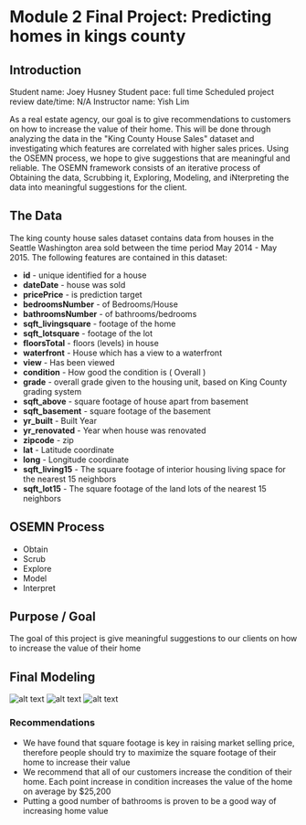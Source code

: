 # Module 2 Final Project: Predicting homes in kings county

## Introduction

Student name: Joey Husney
Student pace: full time
Scheduled project review date/time: N/A
Instructor name: Yish Lim


As a real estate agency, our goal is to give recommendations to customers on how to increase the value of their home. This will be done through analyzing the data in the "King County House Sales" dataset and investigating which features are correlated with higher sales prices. Using the OSEMN process, we hope to give suggestions that are meaningful and reliable. The OSEMN framework consists of an iterative process of Obtaining the data, Scrubbing it, Exploring, Modeling, and iNterpreting the data into meaningful suggestions for the client.


## The Data
The king county house sales dataset contains data from houses in the Seattle Washington area sold between the time period May 2014 - May 2015. The following features are contained in this dataset:
* **id** - unique identified for a house
* **dateDate** - house was sold
* **pricePrice** -  is prediction target
* **bedroomsNumber** -  of Bedrooms/House
* **bathroomsNumber** -  of bathrooms/bedrooms
* **sqft_livingsquare** -  footage of the home
* **sqft_lotsquare** -  footage of the lot
* **floorsTotal** -  floors (levels) in house
* **waterfront** - House which has a view to a waterfront
* **view** - Has been viewed
* **condition** - How good the condition is ( Overall )
* **grade** - overall grade given to the housing unit, based on King County grading system
* **sqft_above** - square footage of house apart from basement
* **sqft_basement** - square footage of the basement
* **yr_built** - Built Year
* **yr_renovated** - Year when house was renovated
* **zipcode** - zip
* **lat** - Latitude coordinate
* **long** - Longitude coordinate
* **sqft_living15** - The square footage of interior housing living space for the nearest 15 neighbors
* **sqft_lot15** - The square footage of the land lots of the nearest 15 neighbors

## OSEMN Process
- Obtain
- Scrub
- Explore
- Model
- Interpret

## Purpose / Goal
The goal of this project is give meaningful suggestions to our clients on how to increase the value of their home

## Final Modeling
![alt text](https://github.com/alimahazoon/King-County-House-Sales/blob/joey/model?raw=true)
![alt text](https://github.com/alimahazoon/King-County-House-Sales/blob/joey/coefs?raw=true)
![alt text](https://github.com/alimahazoon/King-County-House-Sales/blob/joey/plots?raw=true)
### Recommendations 
- We have found that square footage is key in raising market selling price, therefore people should try to maximize the square footage of their home to increase their value
- We recommend that all of our customers increase the condition of their home. Each point increase in condition increases the value of the home on average by $25,200
- Putting a good number of bathrooms is proven to be a good way of increasing home value